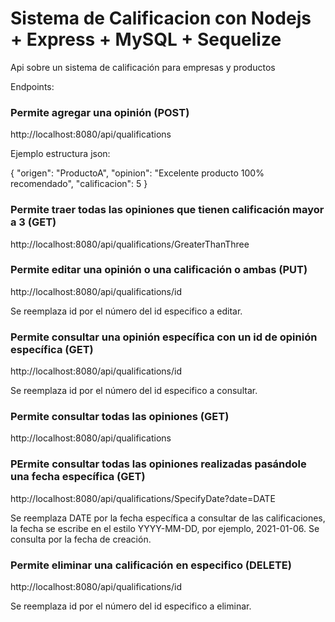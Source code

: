 # Sistema de Calificacion con Nodejs + Express + MySQL + Sequelize 
Api sobre un sistema de calificación para empresas y productos

Endpoints: 

### Permite agregar una opinión (POST)
http://localhost:8080/api/qualifications

Ejemplo estructura json:

{
	"origen": "ProductoA",
  "opinion": "Excelente producto 100% recomendado",
  "calificacion": 5
} 

### Permite traer todas las opiniones que tienen calificación mayor a 3 (GET)
http://localhost:8080/api/qualifications/GreaterThanThree

### Permite editar una opinión o una calificación o ambas (PUT)
http://localhost:8080/api/qualifications/id

Se reemplaza id por el número del id especifico a editar.

### Permite consultar una opinión específica con un id de opinión específica (GET)
http://localhost:8080/api/qualifications/id

Se reemplaza id por el número del id especifico a consultar.

### Permite consultar todas las opiniones (GET)
http://localhost:8080/api/qualifications

### PErmite consultar todas las opiniones realizadas pasándole una fecha específica (GET)
http://localhost:8080/api/qualifications/SpecifyDate?date=DATE

Se reemplaza DATE por la fecha específica a consultar de las calificaciones, la fecha se escribe en el estilo YYYY-MM-DD, por ejemplo, 2021-01-06. Se consulta por la fecha de creación.

### Permite eliminar una calificación en especifico (DELETE)
http://localhost:8080/api/qualifications/id

Se reemplaza id por el número del id especifico a eliminar.


